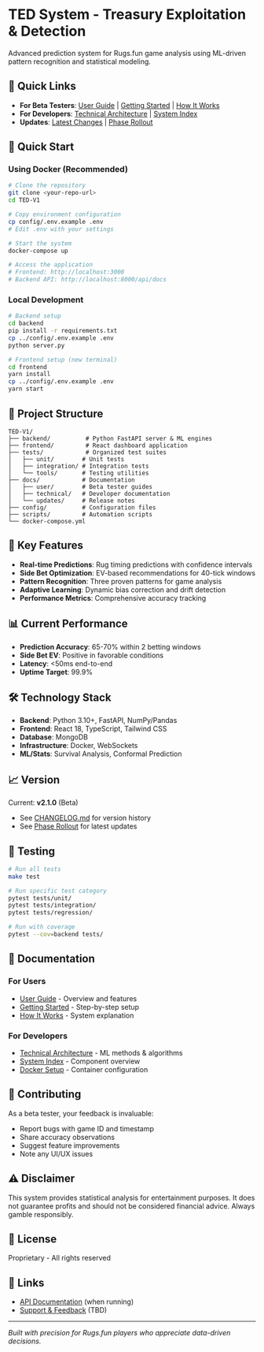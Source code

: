 # TED System - Treasury Exploitation & Detection

Advanced prediction system for Rugs.fun game analysis using ML-driven pattern recognition and statistical modeling.

## 🎯 Quick Links

- **For Beta Testers**: [User Guide](docs/user/README.md) | [Getting Started](docs/user/GETTING_STARTED.md) | [How It Works](docs/user/HOW_IT_WORKS.md)
- **For Developers**: [Technical Architecture](docs/technical/TECHNICAL_ARCHITECTURE.md) | [System Index](docs/technical/TED_SYSTEM_INDEX.md)
- **Updates**: [Latest Changes](CHANGELOG.md) | [Phase Rollout](docs/updates/PHASE_ROLLOUT_SUMMARY.md)

## 🚀 Quick Start

### Using Docker (Recommended)
```bash
# Clone the repository
git clone <your-repo-url>
cd TED-V1

# Copy environment configuration
cp config/.env.example .env
# Edit .env with your settings

# Start the system
docker-compose up

# Access the application
# Frontend: http://localhost:3000
# Backend API: http://localhost:8000/api/docs
```

### Local Development
```bash
# Backend setup
cd backend
pip install -r requirements.txt
cp ../config/.env.example .env
python server.py

# Frontend setup (new terminal)
cd frontend
yarn install
cp ../config/.env.example .env
yarn start
```

## 📁 Project Structure

```
TED-V1/
├── backend/          # Python FastAPI server & ML engines
├── frontend/         # React dashboard application
├── tests/            # Organized test suites
│   ├── unit/        # Unit tests
│   ├── integration/ # Integration tests
│   └── tools/       # Testing utilities
├── docs/            # Documentation
│   ├── user/        # Beta tester guides
│   ├── technical/   # Developer documentation
│   └── updates/     # Release notes
├── config/          # Configuration files
├── scripts/         # Automation scripts
└── docker-compose.yml
```

## 🔧 Key Features

- **Real-time Predictions**: Rug timing predictions with confidence intervals
- **Side Bet Optimization**: EV-based recommendations for 40-tick windows
- **Pattern Recognition**: Three proven patterns for game analysis
- **Adaptive Learning**: Dynamic bias correction and drift detection
- **Performance Metrics**: Comprehensive accuracy tracking

## 📊 Current Performance

- **Prediction Accuracy**: 65-70% within 2 betting windows
- **Side Bet EV**: Positive in favorable conditions
- **Latency**: <50ms end-to-end
- **Uptime Target**: 99.9%

## 🛠️ Technology Stack

- **Backend**: Python 3.10+, FastAPI, NumPy/Pandas
- **Frontend**: React 18, TypeScript, Tailwind CSS
- **Database**: MongoDB
- **Infrastructure**: Docker, WebSockets
- **ML/Stats**: Survival Analysis, Conformal Prediction

## 📈 Version

Current: **v2.1.0** (Beta)
- See [CHANGELOG.md](CHANGELOG.md) for version history
- See [Phase Rollout](docs/updates/PHASE_ROLLOUT_SUMMARY.md) for latest updates

## 🧪 Testing

```bash
# Run all tests
make test

# Run specific test category
pytest tests/unit/
pytest tests/integration/
pytest tests/regression/

# Run with coverage
pytest --cov=backend tests/
```

## 📝 Documentation

### For Users
- [User Guide](docs/user/README.md) - Overview and features
- [Getting Started](docs/user/GETTING_STARTED.md) - Step-by-step setup
- [How It Works](docs/user/HOW_IT_WORKS.md) - System explanation

### For Developers
- [Technical Architecture](docs/technical/TECHNICAL_ARCHITECTURE.md) - ML methods & algorithms
- [System Index](docs/technical/TED_SYSTEM_INDEX.md) - Component overview
- [Docker Setup](docs/technical/README-DOCKER.md) - Container configuration

## 🤝 Contributing

As a beta tester, your feedback is invaluable:
- Report bugs with game ID and timestamp
- Share accuracy observations
- Suggest feature improvements
- Note any UI/UX issues

## ⚠️ Disclaimer

This system provides statistical analysis for entertainment purposes. It does not guarantee profits and should not be considered financial advice. Always gamble responsibly.

## 📄 License

Proprietary - All rights reserved

## 🔗 Links

- [API Documentation](http://localhost:8000/api/docs) (when running)
- [Support & Feedback](#) (TBD)

---

*Built with precision for Rugs.fun players who appreciate data-driven decisions.*